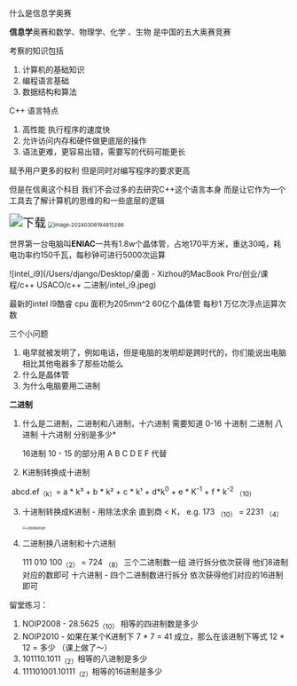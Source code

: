 

什么是信息学奥赛

**信息学**奥赛和数学、物理学、化学 、生物 是中国的五大奥赛竞赛

考察的知识包括 

1. 计算机的基础知识
2. 编程语言基础
3. 数据结构和算法



C++ 语言特点

1. 高性能 执行程序的速度快
2. 允许访问内存和硬件做更底层的操作
3. 语法更难，更容易出错，需要写的代码可能更长

赋予用户更多的权利 但是同时对编写程序的要求更高



但是在信奥这个科目 我们不会过多的去研究C++这个语言本身 而是让它作为一个工具去了解计算机的思维的和一些底层的逻辑



<img src="/Users/django/Desktop/桌面 - Xizhou的MacBook Pro/创业/课程/c++ USACO/c++ 二进制/下载.jpeg" alt="下载" style="zoom:150%;" />



<img src="/Users/django/Library/Application Support/typora-user-images/image-20240306194815286.png" alt="image-20240306194815286" style="zoom:67%;" />

世界第一台电脑叫**ENIAC**一共有1.8w个晶体管，占地170平方米，重达30吨，耗电功率约150千瓦，每秒钟可进行5000次运算

![intel_i9](/Users/django/Desktop/桌面 - Xizhou的MacBook Pro/创业/课程/c++ USACO/c++ 二进制/intel_i9.jpeg)

最新的intel I9酷睿 cpu 面积为205mm^2 60亿个晶体管 每秒1 万亿次浮点运算次数

三个小问题 

1. 电早就被发明了，例如电话，但是电脑的发明却是跨时代的，你们能说出电脑相比其他电器多了那些功能么
2. 什么是晶体管
3. 为什么电脑要用二进制



**二进制**

1. 什么是二进制，二进制和八进制，十六进制 需要知道 0-16 十进制 二进制 八进制 十六进制 分别是多少*

   16进制  10 - 15 的部分用 A B C D E F 代替

2. K进制转换成十进制 

​	abcd.ef<sub>（k）</sub>= a * k&sup3; + b * k&sup2; + c * k&sup1; + d*k<sup>0</sup>  + e * K<sup>-1</sup> + f * k<sup>-2</sup> <sub>（10）</sub>

3. 十进制转换成K进制 - 用除法求余 直到商 < K， e.g. 173 <sub>（10）</sub> =  2231 <sub>（4）</sub>

   <img src="/Users/django/Desktop/桌面 - Xizhou的MacBook Pro/创业/课程/c++ USACO/c++ 二进制/十进制转换成K进制.jpg" alt="十进制转换成K进制" style="zoom:30%;"/>

   

4. 二进制换八进制和十六进制

   111 010 100<sub>（2）</sub> = 724 <sub>（8）</sub> 三个二进制数一组 进行拆分依次获得 他们8进制对应的数即可
   十六进制 - 四个二进制数进行拆分 依次获得他们对应的16进制即可

留堂练习：

1. NOIP2008 - 28.5625<sub>（10）</sub> 相等的四进制数是多少
2. NOIP2010 - 如果在某个K进制下 7 * 7 = 41 成立，那么在该进制下等式 12 * 12 = 多少 （课上做了～）
3. 101110.1011<sub>（2）</sub>相等的八进制是多少
4. 111101001.10111<sub>（2）</sub>相等的16进制是多少

